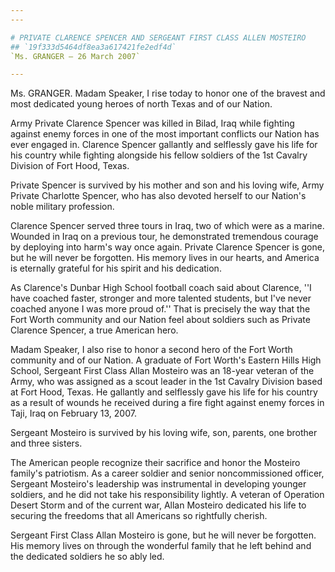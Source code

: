 ```yaml
---
---

# PRIVATE CLARENCE SPENCER AND SERGEANT FIRST CLASS ALLEN MOSTEIRO
## `19f333d5464df8ea3a617421fe2edf4d`
`Ms. GRANGER — 26 March 2007`

---
```



Ms. GRANGER. Madam Speaker, I rise today to honor one of the bravest 
and most dedicated young heroes of north Texas and of our Nation.

Army Private Clarence Spencer was killed in Bilad, Iraq while 
fighting against enemy forces in one of the most important conflicts 
our Nation has ever engaged in. Clarence Spencer gallantly and 
selflessly gave his life for his country while fighting alongside his 
fellow soldiers of the 1st Cavalry Division of Fort Hood, Texas.

Private Spencer is survived by his mother and son and his loving 
wife, Army Private Charlotte Spencer, who has also devoted herself to 
our Nation's noble military profession.

Clarence Spencer served three tours in Iraq, two of which were as a 
marine. Wounded in Iraq on a previous tour, he demonstrated tremendous 
courage by deploying into harm's way once again. Private Clarence 
Spencer is gone, but he will never be forgotten. His memory lives in 
our hearts, and America is eternally grateful for his spirit and his 
dedication.

As Clarence's Dunbar High School football coach said about Clarence, 
''I have coached faster, stronger and more talented students, but I've 
never coached anyone I was more proud of.'' That is precisely the way 
that the Fort Worth community and our Nation feel about soldiers such 
as Private Clarence Spencer, a true American hero.

Madam Speaker, I also rise to honor a second hero of the Fort Worth 
community and of our Nation. A graduate of Fort Worth's Eastern Hills 
High School, Sergeant First Class Allan Mosteiro was an 18-year veteran 
of the Army, who was assigned as a scout leader in the 1st Cavalry 
Division based at Fort Hood, Texas. He gallantly and selflessly gave 
his life for his country as a result of wounds he received during a 
fire fight against enemy forces in Taji, Iraq on February 13, 2007.

Sergeant Mosteiro is survived by his loving wife, son, parents, one 
brother and three sisters.

The American people recognize their sacrifice and honor the Mosteiro 
family's patriotism. As a career soldier and senior noncommissioned 
officer, Sergeant Mosteiro's leadership was instrumental in developing 
younger soldiers, and he did not take his responsibility lightly. A 
veteran of Operation Desert Storm and of the current war, Allan 
Mosteiro dedicated his life to securing the freedoms that all Americans 
so rightfully cherish.

Sergeant First Class Allan Mosteiro is gone, but he will never be 
forgotten. His memory lives on through the wonderful family that he 
left behind and the dedicated soldiers he so ably led.